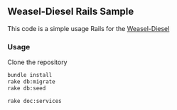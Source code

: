 ## Weasel-Diesel Rails Sample

This code is a simple usage Rails for the [Weasel-Diesel](https://github.com/mattetti/Weasel-Diesel/)

### Usage

Clone the repository

``` bash
bundle install
rake db:migrate
rake db:seed

rake doc:services
```